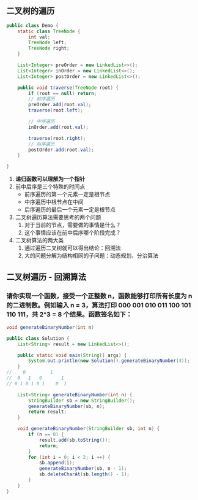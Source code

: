 ## 二叉树的遍历

```java
public class Demo {
    static class TreeNode {
        int val;
        TreeNode left;
        TreeNode right;
    }

    List<Integer> preOrder = new LinkedList<>();
    List<Integer> inOrder = new LinkedList<>();
    List<Integer> postOrder = new LinkedList<>();

    public void traverse(TreeNode root) {
        if (root == null) return;
        // 前序遍历
        preOrder.add(root.val);
        traverse(root.left);

        // 中序遍历
        inOrder.add(root.val);

        traverse(root.right);
        // 后序遍历
        postOrder.add(root.val);
    }

}
```

1. **递归函数可以理解为一个指针**
2. 前中后序是三个特殊的时间点
    - 前序遍历的第一个元素一定是根节点
    - 中序遍历中根节点在中间
    - 后序遍历的最后一个元素一定是根节点
3. 二叉树遍历算法需要思考的两个问题
   1. 对于当前的节点，需要做的事情是什么？
   2. 这个事情应该在前中后序哪个阶段完成？
4. 二叉树算法的两大类
   1. 通过遍历二叉树就可以得出结论：回溯法
   2. 大的问题分解为结构相同的子问题：动态规划、分治算法

## 二叉树遍历 - 回溯算法
### 请你实现一个函数，接受一个正整数 n，函数能够打印所有长度为 n 的二进制数。例如输入 n = 3，算法打印 000 001 010 011 100 101 110 111，共 2^3 = 8 个结果。函数签名如下：
```java
void generateBinaryNumber(int n)
```

```java
public class Solution {
    List<String> result = new LinkedList<>();

    public static void main(String[] args) {
        System.out.println(new Solution().generateBinaryNumber(3));
    }
//    0         1
//  0   1   0       1
// 0 1 0 1 0 1    0  1

    List<String> generateBinaryNumber(int n) {
        StringBuilder sb = new StringBuilder();
        generateBinaryNumber(sb, n);
        return result;
    }

    void generateBinaryNumber(StringBuilder sb, int n) {
        if (n == 0) {
            result.add(sb.toString());
            return;
        }
        for (int i = 0; i < 2; i ++) {
            sb.append(i);
            generateBinaryNumber(sb, n - 1);
            sb.deleteCharAt(sb.length() - 1);
        }
    }
}

```
